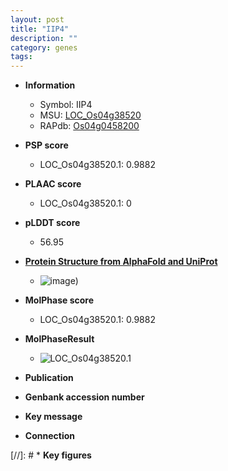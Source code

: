 ```yaml
---
layout: post
title: "IIP4"
description: ""
category: genes
tags: 
---
```


* **Information**  
    + Symbol: IIP4  
    + MSU: [LOC_Os04g38520](http://rice.plantbiology.msu.edu/cgi-bin/ORF_infopage.cgi?orf=LOC_Os04g38520)  
    + RAPdb: [Os04g0458200](http://rapdb.dna.affrc.go.jp/viewer/gbrowse_details/irgsp1?name=Os04g0458200)  

* **PSP score**  
    + LOC_Os04g38520.1: 0.9882 

* **PLAAC score**  
    + LOC_Os04g38520.1: 0 

* **pLDDT score**
    + 56.95

* **[Protein Structure from AlphaFold and UniProt](https://www.uniprot.org/uniprotkb/A0A5S6RDA4/entry#structure)**
    + ![image](https://ricepsp.github.io/images/A/AF-A0A5S6RDA4-F1.png))

* **MolPhase score**
    + LOC_Os04g38520.1: 0.9882

* **MolPhaseResult**
    + ![LOC_Os04g38520.1](https://ricepsp.github.io/pictures/LOC_Os04g/LOC_Os04g38520.1.png)

* **Publication**  

* **Genbank accession number**  

* **Key message**  

* **Connection**  

[//]: # * **Key figures**  


